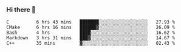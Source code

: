 ### Hi there 👋

<!--
**WShiBin/WShiBin** is a ✨ _special_ ✨ repository because its `README.md` (this file) appears on your GitHub profile.

Here are some ideas to get you started:

- 🔭 I’m currently working on ...
- 🌱 I’m currently learning ...
- 👯 I’m looking to collaborate on ...
- 🤔 I’m looking for help with ...
- 💬 Ask me about ...
- 📫 How to reach me: ...
- 😄 Pronouns: ...
- ⚡ Fun fact: ...
-->

<!--START_SECTION:waka-->
```text
C          6 hrs 43 mins   ███████░░░░░░░░░░░░░░░░░░   27.93 % 
CMake      6 hrs 16 mins   ██████▓░░░░░░░░░░░░░░░░░░   26.09 % 
Bash       4 hrs           ████░░░░░░░░░░░░░░░░░░░░░   16.62 % 
Markdown   3 hrs 31 mins   ███▓░░░░░░░░░░░░░░░░░░░░░   14.67 % 
C++        35 mins         ▓░░░░░░░░░░░░░░░░░░░░░░░░   02.43 % 
```
<!--END_SECTION:waka-->
